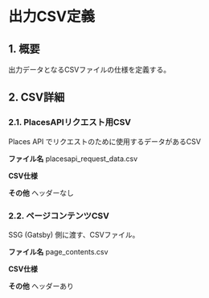 # 出力CSV定義

## 1. 概要
出力データとなるCSVファイルの仕様を定義する。

## 2. CSV詳細
### 2.1. PlacesAPIリクエスト用CSV
Places API でリクエストのために使用するデータがあるCSV

**ファイル名**
placesapi_request_data.csv

**CSV仕様**


**その他**
ヘッダーなし


### 2.2. ページコンテンツCSV
SSG (Gatsby) 側に渡す、CSVファイル。

**ファイル名**
page_contents.csv

**CSV仕様**


**その他**
ヘッダーあり

